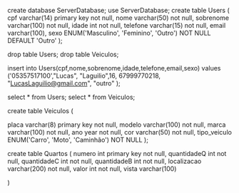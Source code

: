 create database ServerDatabase;
use ServerDatabase;
create table Users (
   cpf varchar(14) primary key not null,
   nome varchar(50) not null,
   sobrenome varchar(100) not null,
   idade   int not null, 
   telefone varchar(15) not null,
   email varchar(100),
    sexo ENUM('Masculino', 'Feminino', 'Outro') NOT NULL DEFAULT 'Outro'
);

drop table Users;
drop table Veiculos;
 
insert into Users(cpf,nome,sobrenome,idade,telefone,email,sexo) values ('05357517100',"Lucas", "Laguilio",16, 67999770218, "LucasLaguilio@gmail.com", "outro" );

select * from Users;
select * from Veiculos;



create table Veiculos (

  placa varchar(8) primary key not null,
  modelo varchar(100) not null,
  marca varchar(100) not null,
  ano year not null,
  cor varchar(50) not null,
  tipo_veiculo ENUM('Carro', 'Moto', 'Caminhão') NOT NULL 
);

create table Quartos (
  numero int primary key not null, 
  quantidadeQ int not null, 
  quantidadeC int not null, 
  quantidadeB int not null, 
  localizacao varchar(200) not null, 
  valor int not null,
  vista varchar(100)

  
)


